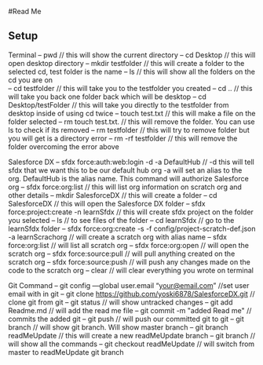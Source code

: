 #Read Me 

## Setup

Terminal
–	pwd                                          // this will show the current directory 
–	cd  Desktop                                  // this will  open desktop directory 
–	mkdir  testfolder                           // this will create a folder to the selected cd, test folder is the                                                                                  name
–	ls                                             // this will show all the folders on the cd you are on  
–	cd testfolder                        // this will take you to the testfolder you created 
–	cd ..                                       // this will take you back one folder back which will be desktop
–	cd Desktop/testFolder       // this will take you directly to the testfolder from desktop inside of using cd twice 
–	touch test.txt                         // this will make a file on the folder selected 
–	rm touch test.txt.                // this will remove the folder. You can use ls to check if its removed
–	rm testfolder                      // this will try to remove folder but you will get is a directory error 
–	rm -rf testfolder                 // this will remove the folder overcoming the error above

Salesforce DX
–	sfdx force:auth:web:login -d -a DefaultHub   // -d this will tell sfdx that we want this to be our default hub org -a  will set an alias 
                                     to the org. DefaultHub is the alias name.  This command will authorize Salesforce org 
–	sfdx force:org:list            // this will list org information  on scratch org and other details 
–	mkdir SalesforceDX     // this will create a folder 
–	cd  SalesforceDX              // this will open  the Salesforce DX folder 
–	sfdx force:project:create -n learnSfdx  // this will create sfdx project on the folder you selected 
–	ls                            // to see files of the folder
–	cd learnSfdx                         // go to the learnSfdx folder
–	sfdx force:org:create -s -f config/project-scratch-def.json -a learnScrachorg   // will create a scratch org with alias name 
–	sfdx force:org:list                                    // will list all scratch org 
–	sfdx force:org:open                                         // will open the scratch org 
–	sfdx force:source:pull                        // will pull anything created on the scratch org 
–	sfdx force:source:push                       // will push any changes made on the code to the scratch org 
–	clear                                                      // will clear everything  you wrote  on terminal 

Git Command 
–	git config —global user.email “your@email.com”                        //set user email with in git 
–	git clone https://github.com/yoski6878/SalesforceDX.git                      // clone git from git 
–	git status                                                                                            // will show untracked changes 
–	git add Readme.md                                                                         // will add the read me file
–	git commit -m "added Read me"                                                   // commits the added git 
–	git push                                                                                              // will push our committed git to git
–	git branch                                                                                         // will show git branch. Will show master branch
–	git  branch readMeUpdate                                                         // this will create a new readMeUpdate branch
–	git branch                                                                                      // will show all the commands 
–	git checkout readMeUpdate                                                          // will switch from master to readMeUpdate git branch 



